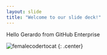```yaml
---
layout: slide
title: "Welcome to our slide deck!"
---
```


Hello Gerardo from GitHub Enterprise

![femalecodertocat](https://octodex.github.com/images/femalecodertocat.png)
{: .center}
